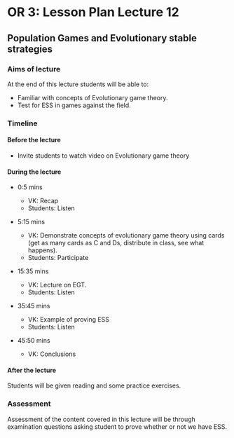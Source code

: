 # OR 3: Lesson Plan Lecture 12
## Population Games and Evolutionary stable strategies

### Aims of lecture

At the end of this lecture students will be able to:

- Familiar with concepts of Evolutionary game theory.
- Test for ESS in games against the field.

### Timeline

#### Before the lecture

- Invite students to watch video on Evolutionary game theory

#### During the lecture

- 0:5 mins

    - VK: Recap
    - Students: Listen

- 5:15 mins

    - VK: Demonstrate concepts of evolutionary game theory using cards (get as many cards as C and Ds, distribute in class, see what happens).
    - Students: Participate

- 15:35 mins

    - VK: Lecture on EGT.
    - Students: Listen

- 35:45 mins

    - VK: Example of proving ESS
    - Students: Listen

- 45:50 mins

    - VK: Conclusions

#### After the lecture

Students will be given reading and some practice exercises.
### Assessment

Assessment of the content covered in this lecture will be through examination questions asking student to prove whether or not we have ESS.
